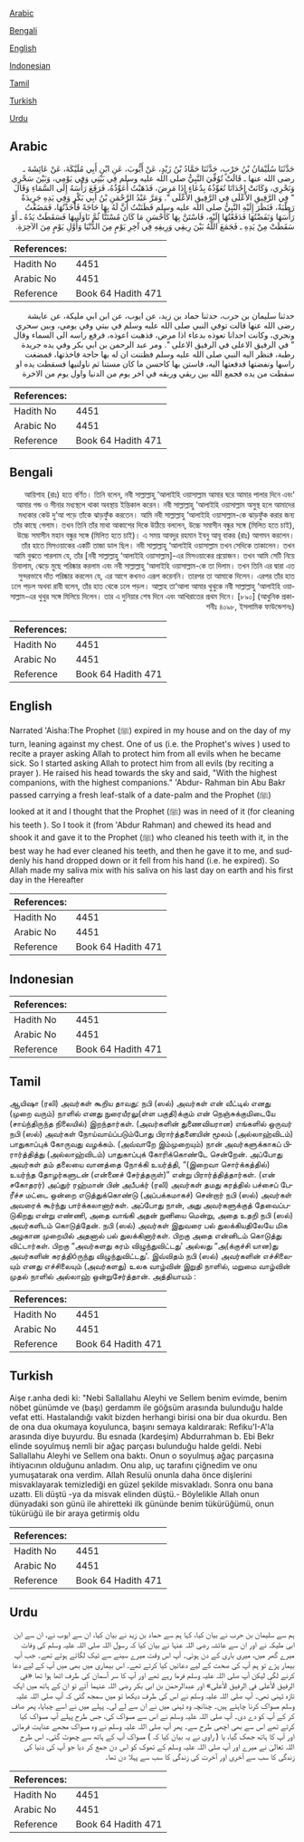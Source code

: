 [Arabic](#arabic)

[Bengali](#bengali)

[English](#english)

[Indonesian](#indonesian)

[Tamil](#tamil)

[Turkish](#turkish)

[Urdu](#urdu)

## Arabic


<div dir="rtl" lang="ar" style={{fontSize:'larger',backgroundColor:'#f8f9fa',padding:20}}>
حَدَّثَنَا سُلَيْمَانُ بْنُ حَرْبٍ، حَدَّثَنَا حَمَّادُ بْنُ زَيْدٍ، عَنْ أَيُّوبَ، عَنِ ابْنِ أَبِي مُلَيْكَةَ، عَنْ عَائِشَةَ ـ رضى الله عنها ـ قَالَتْ تُوُفِّيَ النَّبِيُّ صلى الله عليه وسلم فِي بَيْتِي وَفِي يَوْمِي، وَبَيْنَ سَحْرِي وَنَحْرِي، وَكَانَتْ إِحْدَانَا تُعَوِّذُهُ بِدُعَاءٍ إِذَا مَرِضَ، فَذَهَبْتُ أُعَوِّذُهُ، فَرَفَعَ رَأْسَهُ إِلَى السَّمَاءِ وَقَالَ ‏ "‏ فِي الرَّفِيقِ الأَعْلَى فِي الرَّفِيقِ الأَعْلَى ‏"‏‏.‏ وَمَرَّ عَبْدُ الرَّحْمَنِ بْنُ أَبِي بَكْرٍ وَفِي يَدِهِ جَرِيدَةٌ رَطْبَةٌ، فَنَظَرَ إِلَيْهِ النَّبِيُّ صلى الله عليه وسلم فَظَنَنْتُ أَنَّ لَهُ بِهَا حَاجَةً فَأَخَذْتُهَا، فَمَضَغْتُ رَأْسَهَا وَنَفَضْتُهَا فَدَفَعْتُهَا إِلَيْهِ، فَاسْتَنَّ بِهَا كَأَحْسَنِ مَا كَانَ مُسْتَنًّا ثُمَّ نَاوَلَنِيهَا فَسَقَطَتْ يَدُهُ ـ أَوْ سَقَطَتْ مِنْ يَدِهِ ـ فَجَمَعَ اللَّهُ بَيْنَ رِيقِي وَرِيقِهِ فِي آخِرِ يَوْمٍ مِنَ الدُّنْيَا وَأَوَّلِ يَوْمٍ مِنَ الآخِرَةِ‏.‏
</div>
<div style={{backgroundColor:'#f8f9fa',padding:20, marginBottom: 10}}><table> <thead> <tr> <th>References:</th> <th></th> </tr> </thead> <tbody><tr><td>Hadith No</td><td>4451</td></tr><tr><td>Arabic No</td><td>4451</td></tr><tr><td>Reference</td><td>Book 64 Hadith 471</td></tr></tbody></table></div>


<div dir="rtl" lang="ar" style={{fontSize:'larger',backgroundColor:'#f8f9fa',padding:20}}>
حدثنا سليمان بن حرب، حدثنا حماد بن زيد، عن ايوب، عن ابن ابي مليكة، عن عايشة رضى الله عنها قالت توفي النبي صلى الله عليه وسلم في بيتي وفي يومي، وبين سحري ونحري، وكانت احدانا تعوذه بدعاء اذا مرض، فذهبت اعوذه، فرفع راسه الى السماء وقال " في الرفيق الاعلى في الرفيق الاعلى ". ومر عبد الرحمن بن ابي بكر وفي يده جريدة رطبة، فنظر اليه النبي صلى الله عليه وسلم فظننت ان له بها حاجة فاخذتها، فمضغت راسها ونفضتها فدفعتها اليه، فاستن بها كاحسن ما كان مستنا ثم ناولنيها فسقطت يده او سقطت من يده فجمع الله بين ريقي وريقه في اخر يوم من الدنيا واول يوم من الاخرة
</div>
<div style={{backgroundColor:'#f8f9fa',padding:20, marginBottom: 10}}><table> <thead> <tr> <th>References:</th> <th></th> </tr> </thead> <tbody><tr><td>Hadith No</td><td>4451</td></tr><tr><td>Arabic No</td><td>4451</td></tr><tr><td>Reference</td><td>Book 64 Hadith 471</td></tr></tbody></table></div>

## Bengali


<div dir="rtl" lang="bn" style={{fontSize:'larger',backgroundColor:'#f8f9fa',padding:20}}>
‘আয়িশাহ (রাঃ) হতে বর্ণিত। তিনি বলেন, নবী সাল্লাল্লাহু ‘আলাইহি ওয়াসাল্লাম আমার ঘরে আমার পালার দিনে এবং আমার গন্ড ও সীনার মধ্যস্থলে থাকা অবস্থায় ইন্তিকাল করেন। নবী সাল্লাল্লাহু ‘আলাইহি ওয়াসাল্লাম অসুস্থ হলে আমাদের মধ্যকার কেউ দু‘আ পড়ে তাঁকে ঝাড়ফুঁক করতেন। আমি নবী সাল্লাল্লাহু ‘আলাইহি ওয়াসাল্লাম-কে ঝাড়ফুঁক করার জন্য তাঁর কাছে গেলাম। তখন তিনি তাঁর মাথা আকাশের দিকে উঠিয়ে বললেন, উচ্চে সমাসীন বন্ধুর সঙ্গে (মিলিত হতে চাই), উচ্চে সমাসীন মহান বন্ধুর সঙ্গে (মিলিত হতে চাই)। এ সময় আবদুর রহমান ইবনু আবূ বাকর (রাঃ) আগমন করলেন। তাঁর হাতে মিসওয়াকের একটি তাজা ডাল ছিল। নবী সাল্লাল্লাহু ‘আলাইহি ওয়াসাল্লাম তখন সেদিকে তাকালেন। তখন আমি বুঝতে পারলাম যে, তাঁর [নবী সাল্লাল্লাহু ‘আলাইহি ওয়াসাল্লাম]-এর মিসওয়াকের প্রয়োজন। তখন আমি সেটি নিয়ে চিবালাম, ঝেড়ে মুছে পরিষ্কার করলাম এবং নবী সাল্লাল্লাহু ‘আলাইহি ওয়াসাল্লাম-কে তা দিলাম। তখন তিনি এর দ্বারা এত সুন্দরভাবে দাঁত পরিষ্কার করলেন যে, এর আগে কখনও এরূপ করেননি। তারপর তা আমাকে দিলেন। এরপর তাঁর হাত ঢলে পড়ল অথবা রাবী বলেন, তাঁর হাত থেকে ঢলে পড়ল। আল্লাহ তা‘আলা আমার থুথুকে নবী সাল্লাল্লাহু ‘আলাইহি ওয়াসাল্লাম-এর থুথুর সঙ্গে মিলিয়ে দিলেন। তার এ দুনিয়ার শেষ দিনে এবং আখিরাতের প্রথম দিনে। [৮৯০] (আধুনিক প্রকাশনীঃ ৪০৯৮, ইসলামিক ফাউন্ডেশনঃ)
</div>
<div style={{backgroundColor:'#f8f9fa',padding:20, marginBottom: 10}}><table> <thead> <tr> <th>References:</th> <th></th> </tr> </thead> <tbody><tr><td>Hadith No</td><td>4451</td></tr><tr><td>Arabic No</td><td>4451</td></tr><tr><td>Reference</td><td>Book 64 Hadith 471</td></tr></tbody></table></div>

## English


<div dir="ltr" lang="en" style={{fontSize:'larger',backgroundColor:'#f8f9fa',padding:20}}>
Narrated 'Aisha:The Prophet (ﷺ) expired in my house and on the day of my turn, leaning against my chest. One of us (i.e. the Prophet's wives ) used to recite a prayer asking Allah to protect him from all evils when he became sick. So I started asking Allah to protect him from all evils (by reciting a prayer ). He raised his head towards the sky and said, "With the highest companions, with the highest companions." 'Abdur- Rahman bin Abu Bakr passed carrying a fresh leaf-stalk of a date-palm and the Prophet (ﷺ) looked at it and I thought that the Prophet (ﷺ) was in need of it (for cleaning his teeth ). So I took it (from 'Abdur Rahman) and chewed its head and shook it and gave it to the Prophet (ﷺ) who cleaned his teeth with it, in the best way he had ever cleaned his teeth, and then he gave it to me, and suddenly his hand dropped down or it fell from his hand (i.e. he expired). So Allah made my saliva mix with his saliva on his last day on earth and his first day in the Hereafter
</div>
<div style={{backgroundColor:'#f8f9fa',padding:20, marginBottom: 10}}><table> <thead> <tr> <th>References:</th> <th></th> </tr> </thead> <tbody><tr><td>Hadith No</td><td>4451</td></tr><tr><td>Arabic No</td><td>4451</td></tr><tr><td>Reference</td><td>Book 64 Hadith 471</td></tr></tbody></table></div>

## Indonesian


<div dir="ltr" lang="id" style={{fontSize:'larger',backgroundColor:'#f8f9fa',padding:20}}>

</div>
<div style={{backgroundColor:'#f8f9fa',padding:20, marginBottom: 10}}><table> <thead> <tr> <th>References:</th> <th></th> </tr> </thead> <tbody><tr><td>Hadith No</td><td>4451</td></tr><tr><td>Arabic No</td><td>4451</td></tr><tr><td>Reference</td><td>Book 64 Hadith 471</td></tr></tbody></table></div>

## Tamil


<div dir="ltr" lang="ta" style={{fontSize:'larger',backgroundColor:'#f8f9fa',padding:20}}>
ஆயிஷா (ரலி) அவர்கள் கூறிய தாவது: நபி (ஸல்) அவர்கள் என் வீட்டில் எனது (முறை வரும்) நாளில் எனது நுரையீரலு(ள்ள பகுதி)க்கும் என் நெஞ்சுக்குமிடையே (சாய்ந்திருந்த நிலையில்) இறந்தார்கள். (அவர்களின் துணைவியரான) எங்களில் ஒருவர் நபி (ஸல்) அவர்கள் நோய்வாய்ப்படும்போது பிரார்த்தனையின் மூலம் (அல்லாஹ்விடம்) பாதுகாப்புக் கோருவது வழக்கம். (அவ்வாறே இம்முறையும்) நான் அவர்களுக்காகப் பிரார்த்தித்து (அல்லாஹ்விடம்) பாதுகாப்புக் கோரிக்கொண்டே சென்றேன். அப்போது அவர்கள் தம் தலையை வானத்தை நோக்கி உயர்த்தி, “(இறைவா சொர்க்கத்தில்) உயர்ந்த தோழர்களுடன் (என்னைச் சேர்த்தருள்)” என்று பிரார்த்தித்தார்கள். (என் சகோதரர்) அப்துர் ரஹ்மான் பின் அபீபக்ர் (ரலி) அவர்கள் தமது கரத்தில் பச்சைப் பேரீச்ச மட்டை ஒன்றை எடுத்துக்கொண்டு (அப்பக்கமாகச்) சென்றார் நபி (ஸல்) அவர்கள் அவரைக் கூர்ந்து பார்க்கலானார்கள். அப்போது நான், அது அவர்களுக்குத் தேவைப்படுகிறது என்று எண்ணி, அதை வாங்கி அதன் நுனியை மென்று, அதை உதறி நபி (ஸல்) அவர்களிடம் கொடுத்தேன். நபி (ஸல்) அவர்கள் இதுவரை பல் துலக்கியதிலேயே மிக அழகான முறையில் அதனால் பல் துலக்கினார்கள். பிறகு அதை என்னிடம் கொடுத்து விட்டார்கள். பிறகு “அவர்களது கரம் விழுந்துவிட்டது' அல்லது “அ(க்குச்சி யான)து அவர்களின் கரத்திóருந்து விழுந்துவிட்டது'. இவ்விதம் நபி (ஸல்) அவர்களின் எச்சிலையும் எனது எச்சிலையும் (அவர்களது) உலக வாழ்வின் இறுதி நாளில், மறுமை வாழ்வின் முதல் நாளில் அல்லாஹ் ஒன்றுசேர்த்தான். அத்தியாயம் :
</div>
<div style={{backgroundColor:'#f8f9fa',padding:20, marginBottom: 10}}><table> <thead> <tr> <th>References:</th> <th></th> </tr> </thead> <tbody><tr><td>Hadith No</td><td>4451</td></tr><tr><td>Arabic No</td><td>4451</td></tr><tr><td>Reference</td><td>Book 64 Hadith 471</td></tr></tbody></table></div>

## Turkish


<div dir="ltr" lang="tr" style={{fontSize:'larger',backgroundColor:'#f8f9fa',padding:20}}>
Aişe r.anha dedi ki: "Nebi Sallallahu Aleyhi ve Sellem benim evimde, benim nöbet günümde ve (başı) gerdamm ile göğsüm arasında bulunduğu halde vefat etti. Hastalandığı vakit bizden herhangi birisi ona bir dua okurdu. Ben de ona dua okumaya koyulunca, başını semaya kaldırarak: Refiku'I-A'la arasında diye buyurdu. Bu esnada (kardeşim) Abdurrahman b. Ebi Bekr elinde soyulmuş nemli bir ağaç parçası bulunduğu halde geldi. Nebi Sallallahu Aleyhi ve Sellem ona baktı. Onun o soyulmuş ağaç parçasına ihtiyacının olduğunu anladım. Onu alıp, uç tarafını çiğnedim ve onu yumuşatarak ona verdim. Allah Resulü onunla daha önce dişlerini misvaklayarak temizlediği en güzel şekilde misvakladı. Sonra onu bana uzattı. Eli düştü -ya da misvak elinden düştü.- Böylelikle Allah onun dünyadaki son günü ile ahiretteki ilk gününde benim tükürüğümü, onun tükürüğü ile bir araya getirmiş oldu
</div>
<div style={{backgroundColor:'#f8f9fa',padding:20, marginBottom: 10}}><table> <thead> <tr> <th>References:</th> <th></th> </tr> </thead> <tbody><tr><td>Hadith No</td><td>4451</td></tr><tr><td>Arabic No</td><td>4451</td></tr><tr><td>Reference</td><td>Book 64 Hadith 471</td></tr></tbody></table></div>

## Urdu


<div dir="rtl" lang="ur" style={{fontSize:'larger',backgroundColor:'#f8f9fa',padding:20}}>
ہم سے سلیمان بن حرب نے بیان کیا، کہا ہم سے حماد بن زید نے بیان کیا، ان سے ایوب نے، ان سے ابن ابی ملیکہ نے اور ان سے عائشہ رضی اللہ عنہا نے بیان کیا کہ رسول اللہ صلی اللہ علیہ وسلم کی وفات میرے گھر میں، میری باری کے دن ہوئی۔ آپ اس وقت میرے سینے سے ٹیک لگائے ہوئے تھے۔ جب آپ بیمار پڑے تو ہم آپ کی صحت کے لیے دعائیں کیا کرتے تھے۔ اس بیماری میں بھی میں آپ کے لیے دعا کرنے لگی لیکن آپ صلی اللہ علیہ وسلم فرما رہے تھے اور آپ کا سر آسمان کی طرف اٹھا ہوا تھا «في الرفيق الأعلى في الرفيق الأعلى» اور عبدالرحمٰن بن ابی بکر رضی اللہ عنہما آئے تو ان کے ہاتھ میں ایک تازہ ٹہنی تھی۔ آپ صلی اللہ علیہ وسلم نے اس کی طرف دیکھا تو میں سمجھ گئی کہ آپ صلی اللہ علیہ وسلم مسواک کرنا چاہتے ہیں۔ چنانچہ وہ ٹہنی میں نے ان سے لے لی۔ پہلے میں نے اسے چبایا، پھر صاف کر کے آپ کو دے دی۔ آپ صلی اللہ علیہ وسلم نے اس سے مسواک کی، جس طرح پہلے آپ مسواک کیا کرتے تھے اس سے بھی اچھی طرح سے۔ پھر آپ صلی اللہ علیہ وسلم نے وہ مسواک مجھے عنایت فرمائی اور آپ کا ہاتھ جھک گیا، یا ( راوی نے یہ بیان کیا کہ ) مسواک آپ کے ہاتھ سے چھوٹ گئی۔ اس طرح اللہ تعالیٰ نے میرے اور آپ صلی اللہ علیہ وسلم کے تھوک کو اس دن جمع کر دیا جو آپ کی دنیا کی زندگی کا سب سے آخری اور آخرت کی زندگی کا سب سے پہلا دن تھا۔
</div>
<div style={{backgroundColor:'#f8f9fa',padding:20, marginBottom: 10}}><table> <thead> <tr> <th>References:</th> <th></th> </tr> </thead> <tbody><tr><td>Hadith No</td><td>4451</td></tr><tr><td>Arabic No</td><td>4451</td></tr><tr><td>Reference</td><td>Book 64 Hadith 471</td></tr></tbody></table></div>